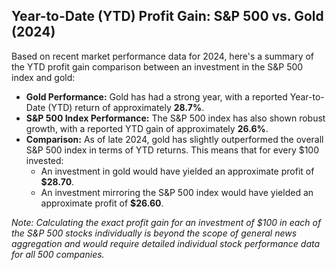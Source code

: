 ## Year-to-Date (YTD) Profit Gain: S&P 500 vs. Gold (2024)

Based on recent market performance data for 2024, here's a summary of the YTD profit gain comparison between an investment in the S&P 500 index and gold:

*   **Gold Performance:** Gold has had a strong year, with a reported Year-to-Date (YTD) return of approximately **28.7%**.
*   **S&P 500 Index Performance:** The S&P 500 index has also shown robust growth, with a reported YTD gain of approximately **26.6%**.
*   **Comparison:** As of late 2024, gold has slightly outperformed the overall S&P 500 index in terms of YTD returns. This means that for every $100 invested:
    *   An investment in gold would have yielded an approximate profit of **$28.70**.
    *   An investment mirroring the S&P 500 index would have yielded an approximate profit of **$26.60**.

*Note: Calculating the exact profit gain for an investment of $100 in *each* of the S&P 500 stocks individually is beyond the scope of general news aggregation and would require detailed individual stock performance data for all 500 companies.*